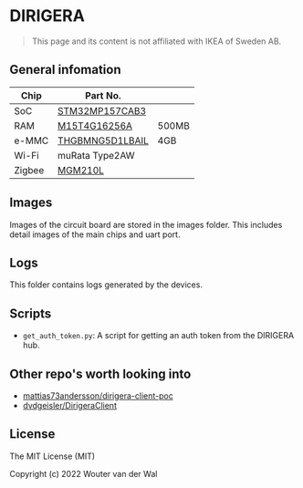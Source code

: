 # DIRIGERA

> This page and its content is not affiliated with IKEA of Sweden AB.

## General infomation

| Chip   | Part No.                                                                                                         |       |
| ------ | ---------------------------------------------------------------------------------------------------------------- | ----- |
| SoC    | [STM32MP157CAB3](https://www.alldatasheet.com/datasheet-pdf/pdf/1278250/STMICROELECTRONICS/STM32MP157CAB3T.html) |       |
| RAM    | [M15T4G16256A](https://www.alldatasheet.com/datasheet-pdf/pdf/1284521/ESMT/M15T4G16256A.html)                    | 500MB |
| e-MMC  | [THGBMNG5D1LBAIL](https://www.alldatasheet.com/datasheet-pdf/pdf/1244282/TOSHIBA/THGBMNG5D1LBAIL.html)           | 4GB   |
| Wi-Fi  | muRata Type2AW                                                                                                   |       |
| Zigbee | [MGM210L](https://www.silabs.com/documents/public/data-sheets/mgm210l-datasheet.pdf)                             |       |

## Images

Images of the circuit board are stored in the images folder. This includes detail images of the main chips and uart port.

## Logs

This folder contains logs generated by the devices.

## Scripts

- `get_auth_token.py`: A script for getting an auth token from the DIRIGERA hub.

## Other repo's worth looking into

- [mattias73andersson/dirigera-client-poc](https://github.com/mattias73andersson/dirigera-client-poc)
- [dvdgeisler/DirigeraClient](https://github.com/dvdgeisler/DirigeraClient)

## License

The MIT License (MIT)

Copyright (c) 2022 Wouter van der Wal

